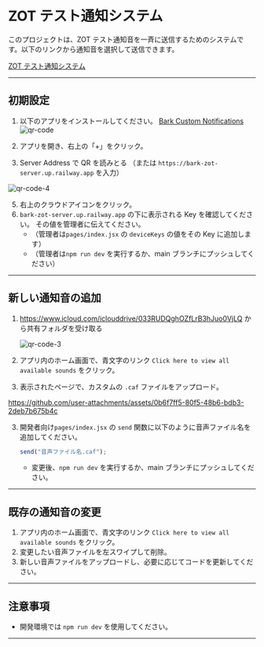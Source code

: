 # ZOT テスト通知システム

このプロジェクトは、ZOT テスト通知音を一斉に送信するためのシステムです。以下のリンクから通知音を選択して送信できます。

[ZOT テスト通知システム](https://bark-zot-notify.vercel.app/)

---

## 初期設定

1. 以下のアプリをインストールしてください。
   [Bark Custom Notifications](https://apps.apple.com/us/app/bark-custom-notifications/id1403753865)
   ![qr-code](https://github.com/user-attachments/assets/f1857f32-2ad3-41b3-a4f7-bd855b8995db)

2. アプリを開き、右上の「+」をクリック。
3. Server Address で QR を読みとる
   （または `https://bark-zot-server.up.railway.app` を入力）

![qr-code-4](https://github.com/user-attachments/assets/20c33400-aff5-42eb-b087-0c565302baa3)

   
5. 右上のクラウドアイコンをクリック。
6. `bark-zot-server.up.railway.app` の下に表示される Key を確認してください。
   その値を管理者に伝えてください。          
   - （管理者は`pages/index.jsx` の `deviceKeys` の値をその Key に追加します）
   - （管理者は`npm run dev` を実行するか、main ブランチにプッシュしてください）

---

## 新しい通知音の追加
1. https://www.icloud.com/iclouddrive/033RUDQghOZfLrB3hJuo0VjLQ
   から共有フォルダを受け取る

   ![qr-code-3](https://github.com/user-attachments/assets/798dd311-f63f-418d-a1ad-4ec0b8c2a066)

   
1. アプリ内のホーム画面で、青文字のリンク `Click here to view all available sounds` をクリック。
2. 表示されたページで、カスタムの `.caf` ファイルをアップロード。

https://github.com/user-attachments/assets/0b6f7ff5-80f5-48b6-bdb3-2deb7b675b4c

3. 開発者向け`pages/index.jsx` の `send` 関数に以下のように音声ファイル名を追加してください。
   ```javascript
   send("音声ファイル名.caf");
   ```
   - 変更後、`npm run dev` を実行するか、main ブランチにプッシュしてください。


---

## 既存の通知音の変更

1. アプリ内のホーム画面で、青文字のリンク `Click here to view all available sounds` をクリック。
2. 変更したい音声ファイルを左スワイプして削除。
3. 新しい音声ファイルをアップロードし、必要に応じてコードを更新してください。

---

## 注意事項

- 開発環境では `npm run dev` を使用してください。

---
